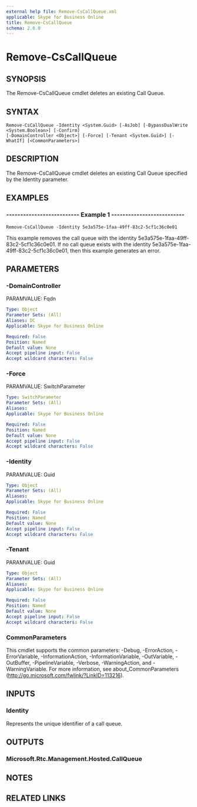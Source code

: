 ```yaml
---
external help file: Remove-CsCallQueue.xml
applicable: Skype for Business Online
title: Remove-CsCallQueue
schema: 2.0.0
---
```


# Remove-CsCallQueue

## SYNOPSIS
The Remove-CsCallQueue cmdlet deletes an existing Call Queue.

## SYNTAX

```
Remove-CsCallQueue -Identity <System.Guid> [-AsJob] [-BypassDualWrite <System.Boolean>] [-Confirm]
[-DomainController <Object>] [-Force] [-Tenant <System.Guid>] [-WhatIf] [<CommonParameters>]
```

## DESCRIPTION
The Remove-CsCallQueue cmdlet deletes an existing Call Queue specified by the Identity parameter.

## EXAMPLES

### -------------------------- Example 1 --------------------------
```
Remove-CsCallQueue -Identity 5e3a575e-1faa-49ff-83c2-5cf1c36c0e01
```

This example removes the call queue with the identity 5e3a575e-1faa-49ff-83c2-5cf1c36c0e01. If no call queue exists with the identity 5e3a575e-1faa-49ff-83c2-5cf1c36c0e01, then this example generates an error.


## PARAMETERS

### -DomainController
PARAMVALUE: Fqdn

```yaml
Type: Object
Parameter Sets: (All)
Aliases: DC
Applicable: Skype for Business Online

Required: False
Position: Named
Default value: None
Accept pipeline input: False
Accept wildcard characters: False
```

### -Force
PARAMVALUE: SwitchParameter

```yaml
Type: SwitchParameter
Parameter Sets: (All)
Aliases: 
Applicable: Skype for Business Online

Required: False
Position: Named
Default value: None
Accept pipeline input: False
Accept wildcard characters: False
```

### -Identity
PARAMVALUE: Guid

```yaml
Type: Object
Parameter Sets: (All)
Aliases: 
Applicable: Skype for Business Online

Required: False
Position: Named
Default value: None
Accept pipeline input: False
Accept wildcard characters: False
```

### -Tenant
PARAMVALUE: Guid

```yaml
Type: Object
Parameter Sets: (All)
Aliases: 
Applicable: Skype for Business Online

Required: False
Position: Named
Default value: None
Accept pipeline input: False
Accept wildcard characters: False
```

### CommonParameters
This cmdlet supports the common parameters: -Debug, -ErrorAction, -ErrorVariable, -InformationAction, -InformationVariable, -OutVariable, -OutBuffer, -PipelineVariable, -Verbose, -WarningAction, and -WarningVariable. For more information, see about_CommonParameters (http://go.microsoft.com/fwlink/?LinkID=113216).

## INPUTS

### Identity
Represents the unique identifier of a call queue.


## OUTPUTS

### Microsoft.Rtc.Management.Hosted.CallQueue


## NOTES


## RELATED LINKS
